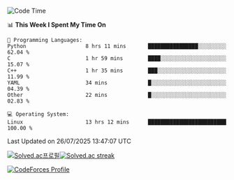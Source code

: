
<!--START_SECTION:waka-->
![Code Time](http://img.shields.io/badge/Code%20Time-3%2C923%20hrs%209%20mins-blue)

📊 **This Week I Spent My Time On** 

```text
💬 Programming Languages: 
Python                   8 hrs 11 mins       ████████████████░░░░░░░░░   62.04 % 
C                        1 hr 59 mins        ████░░░░░░░░░░░░░░░░░░░░░   15.07 % 
C++                      1 hr 35 mins        ███░░░░░░░░░░░░░░░░░░░░░░   11.99 % 
YAML                     34 mins             █░░░░░░░░░░░░░░░░░░░░░░░░   04.39 % 
Other                    22 mins             █░░░░░░░░░░░░░░░░░░░░░░░░   02.83 % 

💻 Operating System: 
Linux                    13 hrs 12 mins      █████████████████████████   100.00 % 
```


 Last Updated on 26/07/2025 13:47:07 UTC
<!--END_SECTION:waka-->


[![Solved.ac프로필](http://mazassumnida.wtf/api/generate_badge?boj=hckim96)](https://solved.ac/hckim96)[![Solved.ac streak](http://mazandi.herokuapp.com/api?handle=hckim96&theme=dark)](https://solved.ac/hckim96)


[![CodeForces Profile](https://cf.leed.at?id=hckim96)](https://codeforces.com/profile/hckim96)

